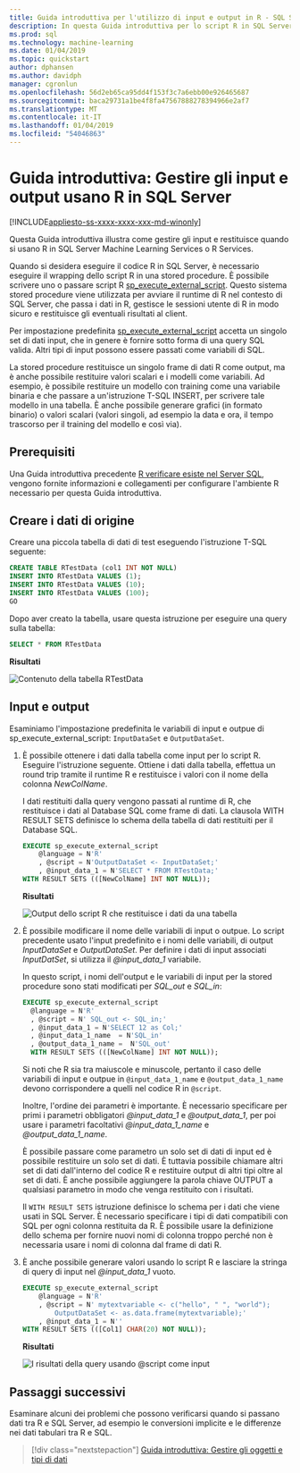 ```yaml
---
title: Guida introduttiva per l'utilizzo di input e output in R - SQL Server Machine Learning
description: In questa Guida introduttiva per lo script R in SQL Server, informazioni su come strutturare gli input e output per la stored procedure sp_execute_external_script.
ms.prod: sql
ms.technology: machine-learning
ms.date: 01/04/2019
ms.topic: quickstart
author: dphansen
ms.author: davidph
manager: cgronlun
ms.openlocfilehash: 56d2eb65ca95dd4f153f3c7a6ebb00e926465687
ms.sourcegitcommit: baca29731a1be4f8fa47567888278394966e2af7
ms.translationtype: MT
ms.contentlocale: it-IT
ms.lasthandoff: 01/04/2019
ms.locfileid: "54046863"
---
```

# <a name="quickstart-handle-inputs-and-outputs-using-r-in-sql-server"></a>Guida introduttiva: Gestire gli input e output usano R in SQL Server
[!INCLUDE[appliesto-ss-xxxx-xxxx-xxx-md-winonly](../../includes/appliesto-ss-xxxx-xxxx-xxx-md-winonly.md)]

Questa Guida introduttiva illustra come gestire gli input e restituisce quando si usano R in SQL Server Machine Learning Services o R Services.

Quando si desidera eseguire il codice R in SQL Server, è necessario eseguire il wrapping dello script R in una stored procedure. È possibile scrivere uno o passare script R [sp_execute_external_script](../../relational-databases/system-stored-procedures/sp-execute-external-script-transact-sql.md). Questo sistema stored procedure viene utilizzata per avviare il runtime di R nel contesto di SQL Server, che passa i dati in R, gestisce le sessioni utente di R in modo sicuro e restituisce gli eventuali risultati al client.

Per impostazione predefinita [sp_execute_external_script](https://docs.microsoft.com/sql/relational-databases/system-stored-procedures/sp-execute-external-script-transact-sql) accetta un singolo set di dati input, che in genere è fornire sotto forma di una query SQL valida. Altri tipi di input possono essere passati come variabili di SQL.

La stored procedure restituisce un singolo frame di dati R come output, ma è anche possibile restituire valori scalari e i modelli come variabili. Ad esempio, è possibile restituire un modello con training come una variabile binaria e che passare a un'istruzione T-SQL INSERT, per scrivere tale modello in una tabella. È anche possibile generare grafici (in formato binario) o valori scalari (valori singoli, ad esempio la data e ora, il tempo trascorso per il training del modello e così via).

## <a name="prerequisites"></a>Prerequisiti

Una Guida introduttiva precedente [R verificare esiste nel Server SQL](quickstart-r-verify.md), vengono fornite informazioni e collegamenti per configurare l'ambiente R necessario per questa Guida introduttiva.

## <a name="create-the-source-data"></a>Creare i dati di origine

Creare una piccola tabella di dati di test eseguendo l'istruzione T-SQL seguente:

```sql
CREATE TABLE RTestData (col1 INT NOT NULL)
INSERT INTO RTestData VALUES (1);
INSERT INTO RTestData VALUES (10);
INSERT INTO RTestData VALUES (100);
GO
```

Dopo aver creato la tabella, usare questa istruzione per eseguire una query sulla tabella:
  
```sql
SELECT * FROM RTestData
```

**Risultati**

![Contenuto della tabella RTestData](./media/select-rtestdata.png)

## <a name="inputs-and-outputs"></a>Input e output

Esaminiamo l'impostazione predefinita le variabili di input e outpue di sp_execute_external_script: `InputDataSet` e `OutputDataSet`.

1. È possibile ottenere i dati dalla tabella come input per lo script R. Eseguire l'istruzione seguente. Ottiene i dati dalla tabella, effettua un round trip tramite il runtime R e restituisce i valori con il nome della colonna *NewColName*.

    I dati restituiti dalla query vengono passati al runtime di R, che restituisce i dati al Database SQL come frame di dati. La clausola WITH RESULT SETS definisce lo schema della tabella di dati restituiti per il Database SQL.

    ```sql
    EXECUTE sp_execute_external_script
        @language = N'R'
        , @script = N'OutputDataSet <- InputDataSet;'
        , @input_data_1 = N'SELECT * FROM RTestData;'
    WITH RESULT SETS (([NewColName] INT NOT NULL));
    ```

    **Risultati**

    ![Output dello script R che restituisce i dati da una tabella](./media/r-output-rtestdata.png)

2. È possibile modificare il nome delle variabili di input o outpue. Lo script precedente usato l'input predefinito e i nomi delle variabili, di output _InputDataSet_ e _OutputDataSet_. Per definire i dati di input associati _InputDatSet_, si utilizza il *@input_data_1* variabile.

    In questo script, i nomi dell'output e le variabili di input per la stored procedure sono stati modificati per *SQL_out* e *SQL_in*:

    ```sql
    EXECUTE sp_execute_external_script
      @language = N'R'
      , @script = N' SQL_out <- SQL_in;'
      , @input_data_1 = N'SELECT 12 as Col;'
      , @input_data_1_name  = N'SQL_in'
      , @output_data_1_name =  N'SQL_out'
      WITH RESULT SETS (([NewColName] INT NOT NULL));
    ```

    Si noti che R sia tra maiuscole e minuscole, pertanto il caso delle variabili di input e outpue in `@input_data_1_name` e `@output_data_1_name` devono corrispondere a quelli nel codice R in `@script`. 

    Inoltre, l'ordine dei parametri è importante. È necessario specificare per primi i parametri obbligatori *@input_data_1* e *@output_data_1*, per poi usare i parametri facoltativi *@input_data_1_name* e *@output_data_1_name*.

    È possibile passare come parametro un solo set di dati di input ed è possibile restituire un solo set di dati. È tuttavia possibile chiamare altri set di dati dall'interno del codice R e restituire output di altri tipi oltre al set di dati. È anche possibile aggiungere la parola chiave OUTPUT a qualsiasi parametro in modo che venga restituito con i risultati. 

    Il `WITH RESULT SETS` istruzione definisce lo schema per i dati che viene usati in SQL Server. È necessario specificare i tipi di dati compatibili con SQL per ogni colonna restituita da R. È possibile usare la definizione dello schema per fornire nuovi nomi di colonna troppo perché non è necessaria usare i nomi di colonna dal frame di dati R.

3. È anche possibile generare valori usando lo script R e lasciare la stringa di query di input nel _@input_data_1_ vuoto.

    ```sql
    EXECUTE sp_execute_external_script
        @language = N'R'
        , @script = N' mytextvariable <- c("hello", " ", "world");
            OutputDataSet <- as.data.frame(mytextvariable);'
        , @input_data_1 = N''
    WITH RESULT SETS (([Col1] CHAR(20) NOT NULL));
    ```

    **Risultati**

    ![I risultati della query usando @script come input](./media/r-data-generated-output.png)

## <a name="next-steps"></a>Passaggi successivi

Esaminare alcuni dei problemi che possono verificarsi quando si passano dati tra R e SQL Server, ad esempio le conversioni implicite e le differenze nei dati tabulari tra R e SQL.

> [!div class="nextstepaction"]
> [Guida introduttiva: Gestire gli oggetti e tipi di dati](quickstart-r-data-types-and-objects.md)